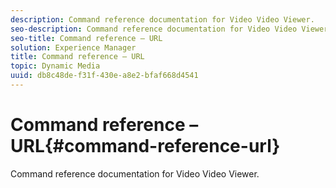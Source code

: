 ```yaml
---
description: Command reference documentation for Video Video Viewer.
seo-description: Command reference documentation for Video Video Viewer.
seo-title: Command reference – URL
solution: Experience Manager
title: Command reference – URL
topic: Dynamic Media
uuid: db8c48de-f31f-430e-a8e2-bfaf668d4541
---
```


# Command reference – URL{#command-reference-url}

Command reference documentation for Video Video Viewer.

